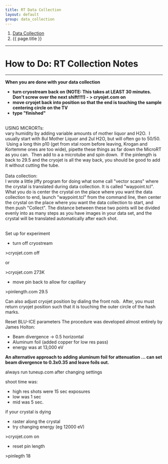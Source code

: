 ```yaml
---
title: RT Data Collection
layout: default
group: data_collection
---
```


<nav aria-label="breadcrumb">
  <ol class="breadcrumb">
    <li class="breadcrumb-item"><a href="/procedures/data_collection/data-collection/">Data Collection</a></li>
    <li class="breadcrumb-item active" aria-current="page">{{ page.title }}</li>
  </ol>
</nav>

---

# How to Do: RT Collection Notes

---

<div>
<p><b>When you are done with your data collection</b></p>
<ul><li><b>turn cryostream back on (NOTE: This takes at LEAST 30 minutes. Don't screw over the next shift!!!!) - &gt; cryojet.com on</b></li>
<li><b>move cryojet back into position so that the end is touching the sample centering circle on the TV</b></li>
<li><b>type "finished"</b></li></ul>
</div>
<div><br>
</div>
USING MICRORTs:
<div>vary humidity by adding variable amounts of mother liquor and H2O. &nbsp;I usually start with 8ul Mother Liquor and 2ul H2O, but will often go to 50/50. &nbsp;Using a long thin p10 (get from xtal room before leaving, Krogan and Kortemme ones are too wide), pipette these things as far down the MicroRT as you can. &nbsp;Then add to a a microtube and spin down. &nbsp;If the pinlength is back to 29.5 and the cryojet is all the way back, you should be good to add it without cutting the tube.</div>
<div><br>
</div>
<div>Data collection:<br>
I wrote a little jiffy program for doing what some call "vector scans" where the crystal is translated during data collection.  It is called "waypoint.tcl".  What you do is center the crystal on the place where you want the data collection to end, launch "waypoint.tcl" from the command line, then center the crystal on the place where you want the data collection to start, and then  push "Collect".  The distance between these two points will be divided evenly into as many steps as you have images in your data set, and the crystal will be translated automatically after each shot.<br>
<br>
<p>Set up for experiment
</p>
<ul><li>turn off cryostream
</li></ul>
<p>&gt;cryojet.com off <br>
</p>
<p>or</p>
<p>&gt;cryojet.com 273K<br>
</p>
<ul><li>move pin back to allow for capillary
</li></ul>
<p>&gt;pinlength.com 29.5</p>
<p>Can also adjust cryojet position by dialing the front nob.&nbsp; After, you must return cryojet position such that it is touching the outer circle of the hash marks.<br>
</p>
<p>Reset BLU-ICE parameters 
The procedure was developed almost entirely by James Holton:
</p>
<ul><li>Beam divergence -&gt; 0.5 horizontal
</li>
<li>Aluminum foil (added copper for low res pass)
</li>
<li>energy was at 13,000 eV 
</li></ul>
<p><b>An alternative approach to adding aluminum foil for attenuation ... can set beam divergence to 0.3x0.35 and leave foils out.</b></p>
<p>always run tuneup.com after changing settings
</p>
<p>shoot time was: 
</p>
<ul><li>high res shots were 15 sec exposures
</li>
<li>low was 1 sec 
</li>
<li>mid was 5 sec.
</li></ul>
<p>if your crystal is dying
</p>
<ul><li>raster along the crystal
</li>
<li>try changing energy (eg 12000 eV)
</li></ul>
<p>&gt;cryojet.com on</p>
<ul><li>reset pin length
</li></ul>
<p>&gt;pinlegth 18
</p>
</div>
